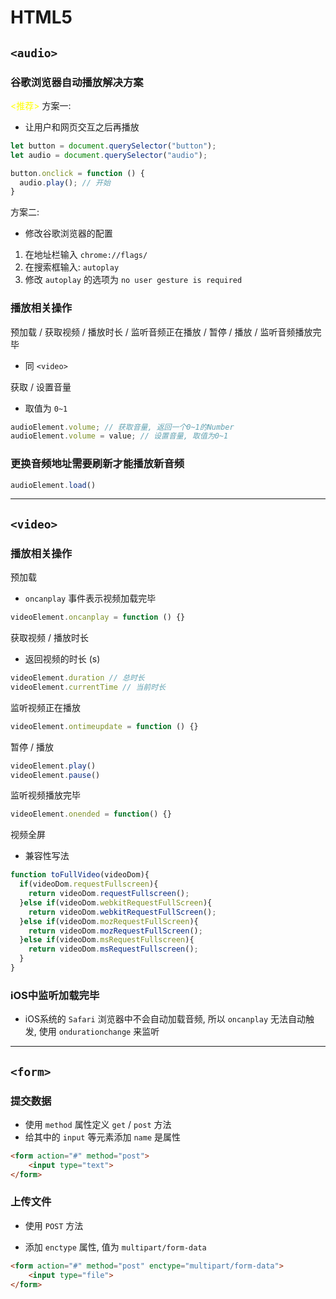 # HTML5



## `<audio>`




### 谷歌浏览器自动播放解决方案



<span style="color: yellow;"><推荐></span> 方案一:

- 让用户和网页交互之后再播放

```js
let button = document.querySelector("button");
let audio = document.querySelector("audio");

button.onclick = function () {
  audio.play(); // 开始
}
```



方案二:

- 修改谷歌浏览器的配置

1. 在地址栏输入 `chrome://flags/`
2. 在搜索框输入: `autoplay`
3. 修改 `autoplay` 的选项为 `no user gesture is required`



### 播放相关操作

预加载 / 获取视频 / 播放时长 / 监听音频正在播放 / 暂停 / 播放 / 监听音频播放完毕

- 同 `<video>`



获取 / 设置音量

- 取值为 `0~1`

```js
audioElement.volume; // 获取音量, 返回一个0~1的Number
audioElement.volume = value; // 设置音量, 取值为0~1
```



### 更换音频地址需要刷新才能播放新音频

```js
audioElement.load()
```



---

## `<video>`



### 播放相关操作

预加载

- `oncanplay` 事件表示视频加载完毕

```js
videoElement.oncanplay = function () {}
```



获取视频 / 播放时长

- 返回视频的时长 (s)

```js
videoElement.duration // 总时长
videoElement.currentTime // 当前时长
```



监听视频正在播放

```js
videoElement.ontimeupdate = function () {}
```



暂停 / 播放

```js
videoElement.play()
videoElement.pause()
```



监听视频播放完毕

```js
videoElement.onended = function() {}
```



视频全屏

- 兼容性写法

```js
function toFullVideo(videoDom){
  if(videoDom.requestFullscreen){
    return videoDom.requestFullscreen();
  }else if(videoDom.webkitRequestFullScreen){
    return videoDom.webkitRequestFullScreen();
  }else if(videoDom.mozRequestFullScreen){
    return videoDom.mozRequestFullScreen();
  }else if(videoDom.msRequestFullscreen){
    return videoDom.msRequestFullscreen();
  }
}
```



### iOS中监听加载完毕

- iOS系统的 `Safari` 浏览器中不会自动加载音频, 所以 `oncanplay` 无法自动触发, 使用 `ondurationchange` 来监听

---

## `<form>`



### 提交数据

- 使用 `method` 属性定义 `get` / `post` 方法
- 给其中的 `input` 等元素添加 `name` 是属性

```html
<form action="#" method="post">
	<input type="text">
</form>
```



### 上传文件

- 使用 `POST` 方法

- 添加 `enctype` 属性, 值为 `multipart/form-data`

```html
<form action="#" method="post" enctype="multipart/form-data">
	<input type="file">
</form>
```

